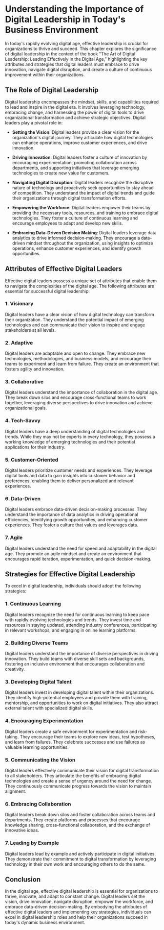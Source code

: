 Understanding the Importance of Digital Leadership in Today's Business Environment
=============================================================================================

In today's rapidly evolving digital age, effective leadership is crucial for organizations to thrive and succeed. This chapter explores the significance of digital leadership in the context of the book "The Art of Digital Leadership: Leading Effectively in the Digital Age," highlighting the key attributes and strategies that digital leaders must embrace to drive innovation, navigate digital disruption, and create a culture of continuous improvement within their organizations.

The Role of Digital Leadership
------------------------------

Digital leadership encompasses the mindset, skills, and capabilities required to lead and inspire in the digital era. It involves leveraging technology, embracing change, and harnessing the power of digital tools to drive organizational transformation and achieve strategic objectives. Digital leaders play a pivotal role in:

* **Setting the Vision**: Digital leaders provide a clear vision for the organization's digital journey. They articulate how digital technologies can enhance operations, improve customer experiences, and drive innovation.

* **Driving Innovation**: Digital leaders foster a culture of innovation by encouraging experimentation, promoting collaboration across departments, and supporting initiatives that leverage emerging technologies to create new value for customers.

* **Navigating Digital Disruption**: Digital leaders recognize the disruptive nature of technology and proactively seek opportunities to stay ahead of competition. They understand the impact of digital trends and guide their organizations through digital transformation efforts.

* **Empowering the Workforce**: Digital leaders empower their teams by providing the necessary tools, resources, and training to embrace digital technologies. They foster a culture of continuous learning and encourage employees to adapt and develop new skills.

* **Embracing Data-Driven Decision Making**: Digital leaders leverage data analytics to drive informed decision-making. They encourage a data-driven mindset throughout the organization, using insights to optimize operations, enhance customer experiences, and identify growth opportunities.

Attributes of Effective Digital Leaders
---------------------------------------

Effective digital leaders possess a unique set of attributes that enable them to navigate the complexities of the digital age. The following attributes are essential for successful digital leadership:

### 1. Visionary

Digital leaders have a clear vision of how digital technology can transform their organization. They understand the potential impact of emerging technologies and can communicate their vision to inspire and engage stakeholders at all levels.

### 2. Adaptive

Digital leaders are adaptable and open to change. They embrace new technologies, methodologies, and business models, and encourage their teams to experiment and learn from failure. They create an environment that fosters agility and innovation.

### 3. Collaborative

Digital leaders understand the importance of collaboration in the digital age. They break down silos and encourage cross-functional teams to work together, leveraging diverse perspectives to drive innovation and achieve organizational goals.

### 4. Tech-Savvy

Digital leaders have a deep understanding of digital technologies and trends. While they may not be experts in every technology, they possess a working knowledge of emerging technologies and their potential applications for their industry.

### 5. Customer-Oriented

Digital leaders prioritize customer needs and experiences. They leverage digital tools and data to gain insights into customer behavior and preferences, enabling them to deliver personalized and relevant experiences.

### 6. Data-Driven

Digital leaders embrace data-driven decision-making processes. They understand the importance of data analytics in driving operational efficiencies, identifying growth opportunities, and enhancing customer experiences. They foster a culture that values and leverages data.

### 7. Agile

Digital leaders understand the need for speed and adaptability in the digital age. They promote an agile mindset and create an environment that encourages rapid iteration, experimentation, and quick decision-making.

Strategies for Effective Digital Leadership
-------------------------------------------

To excel in digital leadership, individuals should adopt the following strategies:

### 1. Continuous Learning

Digital leaders recognize the need for continuous learning to keep pace with rapidly evolving technologies and trends. They invest time and resources in staying updated, attending industry conferences, participating in relevant workshops, and engaging in online learning platforms.

### 2. Building Diverse Teams

Digital leaders understand the importance of diverse perspectives in driving innovation. They build teams with diverse skill sets and backgrounds, fostering an inclusive environment that encourages collaboration and creativity.

### 3. Developing Digital Talent

Digital leaders invest in developing digital talent within their organizations. They identify high-potential employees and provide them with training, mentorship, and opportunities to work on digital initiatives. They also attract external talent with specialized digital skills.

### 4. Encouraging Experimentation

Digital leaders create a safe environment for experimentation and risk-taking. They encourage their teams to explore new ideas, test hypotheses, and learn from failures. They celebrate successes and use failures as valuable learning opportunities.

### 5. Communicating the Vision

Digital leaders effectively communicate their vision for digital transformation to all stakeholders. They articulate the benefits of embracing digital technologies and create a sense of urgency around the need for change. They continuously communicate progress towards the vision to maintain alignment.

### 6. Embracing Collaboration

Digital leaders break down silos and foster collaboration across teams and departments. They create platforms and processes that encourage knowledge sharing, cross-functional collaboration, and the exchange of innovative ideas.

### 7. Leading by Example

Digital leaders lead by example and actively participate in digital initiatives. They demonstrate their commitment to digital transformation by leveraging technology in their own work and encouraging others to do the same.

Conclusion
----------

In the digital age, effective digital leadership is essential for organizations to thrive, innovate, and adapt to constant change. Digital leaders set the vision, drive innovation, navigate disruption, empower the workforce, and embrace data-driven decision-making. By embodying the attributes of effective digital leaders and implementing key strategies, individuals can excel in digital leadership roles and help their organizations succeed in today's dynamic business environment.
